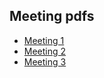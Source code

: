 ## Meeting pdfs

- [Meeting 1](./meeting-1.pdf)
- [Meeting 2](./meeting-2.pdf)
- [Meeting 3](./meeting-3.pdf)
